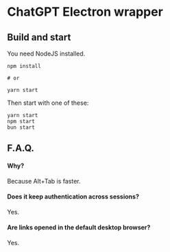 # ChatGPT Electron wrapper

## Build and start

You need NodeJS installed.

```shell
npm install

# or

yarn start
```

Then start with one of these:

```shell
yarn start
npm start
bun start
```

## F.A.Q.

#### Why?

Because Alt+Tab is faster.

#### Does it keep authentication across sessions?

Yes.

#### Are links opened in the default desktop browser?

Yes.
